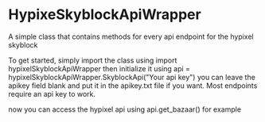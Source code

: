 # HypixeSkyblockApiWrapper
A simple class that contains methods for every api endpoint for the hypixel skyblock

To get started, simply import the class using import hypixelSkyblockApiWrapper
then initialize it using api = hypixelSkyblockApiWrapper.SkyblockApi("Your api key")
you can leave the apikey field blank and put it in the apikey.txt file if you want. Most endpoints require an api key to work.

now you can access the hypixel api using api.get_bazaar() for example
